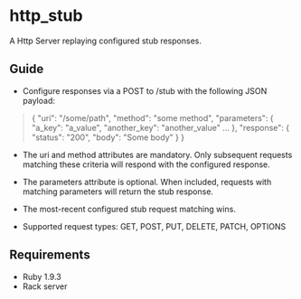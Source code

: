 http_stub
=========

A Http Server replaying configured stub responses.

Guide
-----

* Configure responses via a POST to /stub with the following JSON payload:

> {
>   "uri": "/some/path",
>   "method": "some method",
>   "parameters": {
>     "a_key": "a_value",
>     "another_key": "another_value"
>     ...
>   },
>   "response": {
>     "status": "200",
>     "body": "Some body"
>   }
> }

* The uri and method attributes are mandatory.
  Only subsequent requests matching these criteria will respond with the configured response.

* The parameters attribute is optional.
  When included, requests with matching parameters will return the stub response.

* The most-recent configured stub request matching wins.

* Supported request types: GET, POST, PUT, DELETE, PATCH, OPTIONS

Requirements
------------

* Ruby 1.9.3
* Rack server
